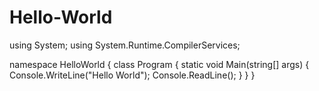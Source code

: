 # Hello-World

using System;
using System.Runtime.CompilerServices;

namespace HelloWorld
{
	class Program
	{
		static void Main(string[] args)
		{
			Console.WriteLine("Hello World");
			Console.ReadLine();
		}
	}
}
